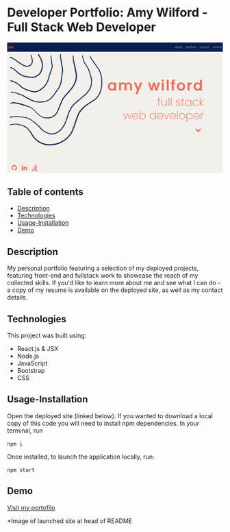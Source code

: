 # Developer Portfolio: Amy Wilford - Full Stack Web Developer

 <img src="public/assets/DeployedSite-Demo.png"  alt="deployed site">

## Table of contents

- [Description](#Description)
- [Technologies](#Technologies)
- [Usage-Installation](#Usage-Installation)
- [Demo](#Demo)

## Description
My personal portfolio featuring a selection of my deployed projects, featuring front-end and fullstack work to showcase the reach of my collected skills. If you'd like to learn more about me and see what I can do - a copy of my resume is available on the deployed site, as well as my contact details.

## Technologies

This project was built using:

- React.js & JSX
- Node.js
- JavaScript
- Bootstrap
- CSS

## Usage-Installation

Open the deployed site (linked below).
If you wanted to download a local copy of this code you will need to install npm dependencies. In your terminal, run

```
npm i
```

Once installed, to launch the application locally, run:

```
npm start
```

## Demo

[Visit my portofilo](#https://amywilford.github.io/aw-developer-portfolio/)

\*Image of launched site at head of README
